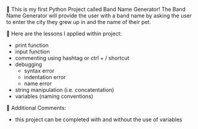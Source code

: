 👋 This is my first Python Project called Band Name Generator! The Band Name Generator will provide the user with a band name by asking the user to enter the city they grew up in and the name of their pet.

🐍 Here are the lessons I applied within project:
* print function
* input function
* commenting using hashtag or ctrl + / shortcut 
* debugging 
    * syntax error
    * indentation error
    * name error
* string manipulation (i.e. concatentation)
* variables (naming conventions)

📂 Additional Comments:
* this project can be completed with and without the use of variables 




